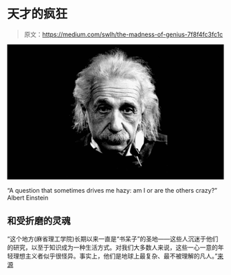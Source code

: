 # 天才的疯狂

> 原文：<https://medium.com/swlh/the-madness-of-genius-7f8f4fc3fc1c>

![](img/f13220c042064e2a8ed22e6aba69f2c7.png)

“A question that sometimes drives me hazy: am I or are the others crazy?” Albert Einstein

## 和受折磨的灵魂

“这个地方(麻省理工学院)长期以来一直是“书呆子”的圣地——这些人沉迷于他们的研究，以至于知识成为一种生活方式。对我们大多数人来说，这些一心一意的年轻理想主义者似乎很怪异。事实上，他们是地球上最复杂、最不被理解的凡人。”[来源](http://www.astro.umd.edu/~avondale/extra/Humor/MIThumor/GeniusesAtWork.html)